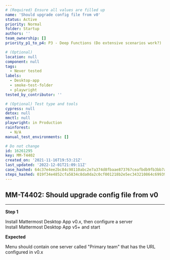 ```yaml
---
# (Required) Ensure all values are filled up
name: 'Should upgrade config file from v0'
status: Active
priority: Normal
folder: Startup
authors: ''
team_ownership: []
priority_p1_to_p4: P3 - Deep Functions (Do extensive scenarios work?)

# (Optional)
location: null
component: null
tags:
  - Never tested
labels:
  - Desktop-app
  - smoke-test-folder
  - playwright
tested_by_contributor: ''

# (Optional) Test type and tools
cypress: null
detox: null
mmctl: null
playwright: in Production
rainforest:
  - N/A
manual_test_environments: []

# Do not change
id: 16261295
key: MM-T4402
created_on: '2021-11-16T19:53:21Z'
last_updated: '2022-12-01T21:09:11Z'
case_hashed: 64c37e4ee2bc84c98110abc2e7a374d8fbaae873767ceafbdb9fb3bb7a2df578ae8edd99a045a3a9b1235b6fb51f332f
steps_hashed: 019f34e4852cfa5834c8da0da2c0cf001218b2e5ec343210864c699395408da3660d8bba1d960ac3dc61b90760ee9d58
---
```


<!-- (Auto-generated) Based on frontmatter's "key" and "name" -->

## MM-T4402: Should upgrade config file from v0

---

**Step 1**

Install Mattermost Desktop App v0.x, then configure a server\
Install Mattermost Desktop App v5+ and start

**Expected**

Menu should contain one server called "Primary team" that has the URL configured in v0.x
